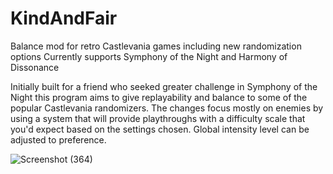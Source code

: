 # KindAndFair

Balance mod for retro Castlevania games including new randomization options
Currently supports Symphony of the Night and Harmony of Dissonance

Initially built for a friend who seeked greater challenge in Symphony of the Night this program aims to give replayability and balance to some of the popular Castlevania randomizers. The changes focus mostly on enemies by using a system that will provide playthroughs with a difficulty scale that you'd expect based on the settings chosen. Global intensity level can be adjusted to preference.

![Screenshot (364)](https://user-images.githubusercontent.com/56451477/175451367-3b76bd10-633f-450e-a8a6-211b7f9f608c.png)
